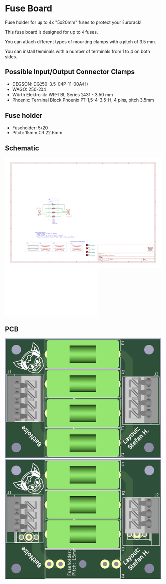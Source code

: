 # Fuse Board
Fuse holder for up to 4x "5x20mm" fuses to protect your Eurorack!

This fuse board is designed for up to 4 fuses.

You can attach different types of mounting clamps with a pitch of 3.5 mm.

You can install terminals with a number of terminals from 1 to 4 on both sides.


## Possible Input/Output Connector Clamps
 - DEGSON: DG250-3.5-04P-11-00A(H)
 - WAGO: 250-204
 - Würth Elektronik: WR-TBL Series 2431 - 3.50 mm
 - Phoenix: Terminal Block Phoenix PT-1,5-4-3.5-H, 4 pins, pitch 3.5mm

## Fuse holder
- Fuseholder: 5x20
- Pitch: 15mm OR 22.6mm

## Schematic

![Schematic.pdf](docs/Schematic.png)
![Schematic.pdf](docs/Schematic.pdf)

## PCB

![PCB](docs/PCB.png)
![PCB](docs/PCB_3F.png)


